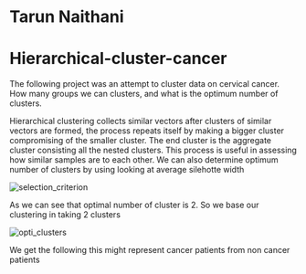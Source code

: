 # Tarun Naithani

# Hierarchical-cluster-cancer

The following project was an attempt to cluster data on cervical cancer. How many groups we can clusters, and what is the optimum number of clusters.

Hierarchical clustering collects similar vectors after clusters of similar vectors are formed, the process repeats itself by making a bigger cluster compromising of the smaller cluster. The end cluster is the aggregate cluster consisting all the nested clusters.
This process is useful in assessing how similar samples are to each other. We can also determine optimum number of clusters by using looking at average silehotte width


![selection_criterion](https://user-images.githubusercontent.com/31741251/129242750-0c12f934-bb60-49e7-9cb2-db110518b8b7.png)


As we can see that optimal number of cluster is 2. So we base our clustering in taking 2 clusters


![opti_clusters](https://user-images.githubusercontent.com/31741251/129243527-059c897a-daf5-4daa-a684-96c816e3d05c.png)

We get  the following this might represent cancer patients from non cancer patients
